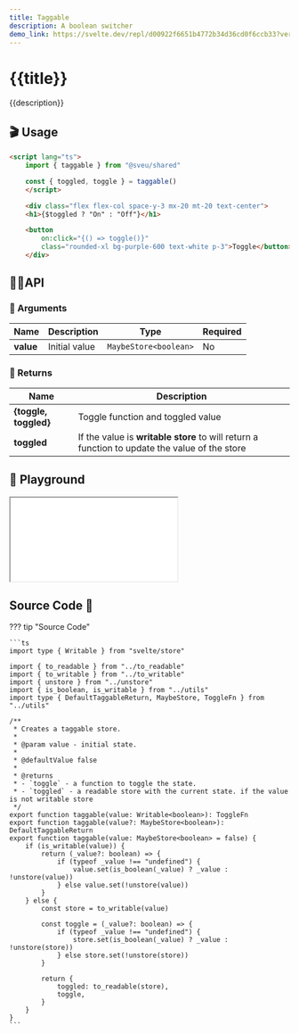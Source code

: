 ```yaml
---
title: Taggable
description: A boolean switcher
demo_link: https://svelte.dev/repl/d00922f6651b4772b34d36cd0f6ccb33?version=3.55.1
---
```


# {{title}}

{{description}}

## 🎬 Usage

```html
<script lang="ts">
    import { taggable } from "@sveu/shared"

    const { toggled, toggle } = taggable()
    </script>

    <div class="flex flex-col space-y-3 mx-20 mt-20 text-center">
    <h1>{$toggled ? "On" : "Off"}</h1>

    <button
        on:click="{() => toggle()}"
        class="rounded-xl bg-purple-600 text-white p-3">Toggle</button>
    </div>
```

## 👩‍💻API

### 👻 Arguments

| Name                | Description                                  | Type                  | Required |
| ------------------- | -------------------------------------------- | --------------------- | -------- |
| **value**           | Initial value                                | `MaybeStore<boolean>` | No       |

### 🙈 Returns

| Name                | Description                                          |
| ------------------- | ---------------------------------------------------- |
| **{toggle, toggled}**| Toggle function and toggled value                   |
| **toggled**         | If the value is **writable store** to will return a function to update the value of the store |

## 🧪 Playground

<iframe class="h-120 w-full" src="{{demo_link}}"></iframe>

## Source Code 👀

??? tip "Source Code"

    ```ts
    import type { Writable } from "svelte/store"

    import { to_readable } from "../to_readable"
    import { to_writable } from "../to_writable"
    import { unstore } from "../unstore"
    import { is_boolean, is_writable } from "../utils"
    import type { DefaultTaggableReturn, MaybeStore, ToggleFn } from "../utils"

    /**
     * Creates a taggable store.
     *
     * @param value - initial state.
     *
     * @defaultValue false
     *
     * @returns
     * - `toggle` - a function to toggle the state.
     * - `toggled` - a readable store with the current state. if the value is not writable store
     */
    export function taggable(value: Writable<boolean>): ToggleFn
    export function taggable(value?: MaybeStore<boolean>): DefaultTaggableReturn
    export function taggable(value: MaybeStore<boolean> = false) {
        if (is_writable(value)) {
            return (_value?: boolean) => {
                if (typeof _value !== "undefined") {
                    value.set(is_boolean(_value) ? _value : !unstore(value))
                } else value.set(!unstore(value))
            }
        } else {
            const store = to_writable(value)

            const toggle = (_value?: boolean) => {
                if (typeof _value !== "undefined") {
                    store.set(is_boolean(_value) ? _value : !unstore(store))
                } else store.set(!unstore(store))
            }

            return {
                toggled: to_readable(store),
                toggle,
            }
        }
    }
    ```
